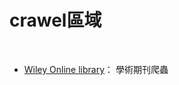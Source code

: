 # crawel區域
<br>
<ul>
    <li><a href="https://github.com/ji394python/all_crawler/blob/master/Wiley%20Online%20Library.py">Wiley Online library</a>： 學術期刊爬蟲 </li>
</ul>
